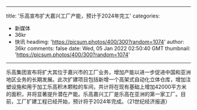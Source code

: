 
---
title: '乐高宣布扩大嘉兴工厂产能，预计于2024年完工'
categories: 
 - 新媒体
 - 36kr
 - 快讯
headimg: 'https://picsum.photos/400/300?random=1074'
author: 36kr
comments: false
date: Wed, 05 Jan 2022 02:50:40 GMT
thumbnail: 'https://picsum.photos/400/300?random=1074'
---

<div>   
乐高集团宣布将扩大其位于嘉兴市的工厂业务，增加产能以进一步促进中国和亚洲地区业务的长期发展。此次扩建项目包括新增一个高架式自动化立体仓库，增加注塑设施和用于加工乐高积木颗粒的车间，共计将在现有基础上增加42000平方米的面积，并将显著提升潜在产能。乐高嘉兴工厂是乐高在亚洲的第一家工厂。目前，工厂扩建工程已经开始，预计将于2024年完成。（21世纪经济报道）  
</div>
            